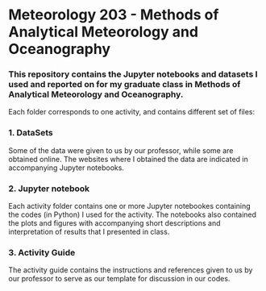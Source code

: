 # Meteorology 203 - Methods of Analytical Meteorology and Oceanography

### This repository contains the Jupyter notebooks and datasets I used and reported on for my graduate class in Methods of Analytical Meteorology and Oceanography.

Each folder corresponds to one activity, and contains different set of files:

### 1. DataSets
Some of the data were given to us by our professor, while some are obtained online. The websites where I obtained the data are indicated in accompanying Jupyter notebooks.

### 2. Jupyter notebook
Each activity folder contains one or more Jupyter notebookes containing the codes (in Python) I used for the activity. The notebooks also contained the plots and figures with accompanying short descriptions and interpretation of results that I presented in class. 

### 3. Activity Guide
The activity guide contains the instructions and references given to us by our professor to serve as our template for discussion in our codes. 
